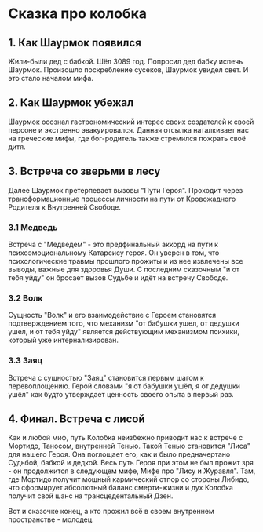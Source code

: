 # Сказка про колобка

## 1. Как Шаурмок появился
Жили-были дед с бабкой. Шёл 3089 год.
Попросил дед бабку испечь Шаурмок.
Произошло поскребление сусеков, Шаурмок увидел свет. И это стало началом мифа. 

## 2. Как Шаурмок убежал
Шаурмок осознал гастрономический интерес своих создателей к своей персоне и экстренно эвакуировался. Данная отсылка наталкивает нас на греческие мифы, где бог-родитель также стремился пожрать своё дитя. 

## 3. Встреча со зверьми в лесу
Далее Шаурмок претерпевает вызовы "Пути Героя". Проходит через трансформационные процессы личности на пути от Кровожадного Родителя к Внутренней Свободе.

### 3.1 Медведь
Встреча с "Медведем" - это предфинальный аккорд на пути к психоэмоциональному Катарсису героя. Он уверен в том, что психологические травмы прошлого прожиты и из нее извлечены все выводы, важные для здоровья Души. С последним сказочным "и от тебя уйду" он бросает вызов Судьбе и идёт на встречу Свободе. 

### 3.2 Волк
Сущность "Волк" и его взаимодействие с Героем становятся подтверждением того, что механизм "от бабушки ушел, от дедушки ушел, и от тебя уйду" является действующим механизмом психики, который уже интернализирован.

### 3.3 Заяц
Встреча с сущностью "Заяц" становится первым шагом к перевоплощению. Герой словами "я от бабушки ушёл, я от дедушки ушёл" как будто утверждает ценность своего опыта в первый раз. 

## 4. Финал. Встреча с лисой
Как и любой миф, путь Колобка неизбежно приводит нас к встрече с Мортидо, Таносом, внутренней Тенью. Такой Тенью становится "Лиса" для нашего Героя. Она поглощает его, как и было предначертано Судьбой, бабкой и дедкой. Весь путь Героя при этом не был прожит зря - он продолжится в следующем мифе, Мифе про "Лису и Журавля". Там, где Мортидо получит мощный кармический отпор со стороны Либидо, что сформирует абсолютный баланс смерти-жизни и дух Колобка получит свой шанс на трансцедентальный Дзен.

Вот и сказочке конец, а кто прожил всё в своем внутреннем пространстве - молодец. 